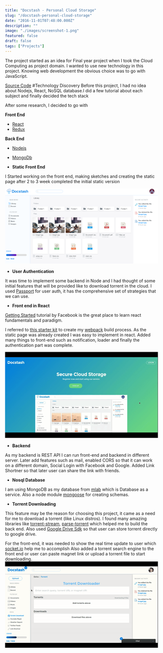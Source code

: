 ```yaml
---
title: "Docstash - Personal Cloud Storage"
slug: "/docstash-personal-cloud-storage"
date: "2016-11-01T07:48:00.000Z"
description: ""
image: "./images/screenshot-1.png"
featured: false
draft: false
tags: ["Projects"]
---
```


The project started as an idea for Final year project when I took the Cloud Computing as project domain. 
I wanted to use new technology in this project. Knowing web development the obvious choice was to go with JavaScript.

[Source Code](https://github.com/rakshans1/docstash)
#Technology Discovery
Before this project, I had no idea about Nodejs, React, NoSQL database.I did a few tutorial about each subject and finally decided the tech stack

After some research, I decided to go with 

**Front End**

* [React](https://facebook.github.io/react/)
* [Redux](https://github.com/reactjs/redux)

**Back End**

* [Nodejs](https://nodejs.org)
* [MongoDb](https://www.mongodb.com/)

* **Static Front End**

I Started working on the front end, making sketches and creating the static page after 2 to 3 week completed the initial static version 

![Docstash Static Version](./images/screenshot.png)

* **User Authentication**

It was time to implement some backend in Node and I had thought of some initial features that will be provided like to download torrent in the cloud.
I used [Passport](http://passportjs.org/) for user auth, it has the comprehensive set of strategies that we can use.



* **Front end in React**

[Getting Started](https://facebook.github.io/react/tutorial/tutorial.html#getting-started) tutorial by Facebook is the great place to learn react fundamentals and paradigm.

I referred to [this starter kit](https://github.com/coryhouse/react-slingshot) to create my [webpack](https://webpack.github.io) build process.
As the static page was already created I was easy to implement in react. Added many things to front-end such as notification, loader and finally the authentication part was complete.

![Docstash Authentication](./images/source.gif)

* **Backend**

As my backend is REST API I can run front-end and backend in different server. Later add features such as mail, enabled CORS so that it can work on a different domain, Social Login with Facebook and Google.
Added Link Shortner so that later user can share the link with friends.

* **Nosql Database**

I am using MongoDB as my database from [mlab](https://mlab.com/) which is Database as a service. Also a node module [mongoose](http://mongoosejs.com/) for creating schemas.

* **Torrent Downloading**

This feature may be the reason for choosing this project, it came as a need for me to download a torrent (like Linux distros). I found many amazing libraries like [torrent-stream](https://github.com/mafintosh/torrent-stream), [parse-torrent](https://github.com/feross/parse-torrent) which helped me to build the back end. Also used [Google Drive Sdk](https://github.com/google/google-api-nodejs-client) so that user can store torrent directly to google drive.

For the front-end, it was needed to show the real time update to user which [socket.io](http://socket.io/) help me to accomplish
Also added a torrent search engine to the front end or user can paste magnet link or upload a torrent file to start downloading.
![Docstash Torrent Download](./images/source-1.gif)





